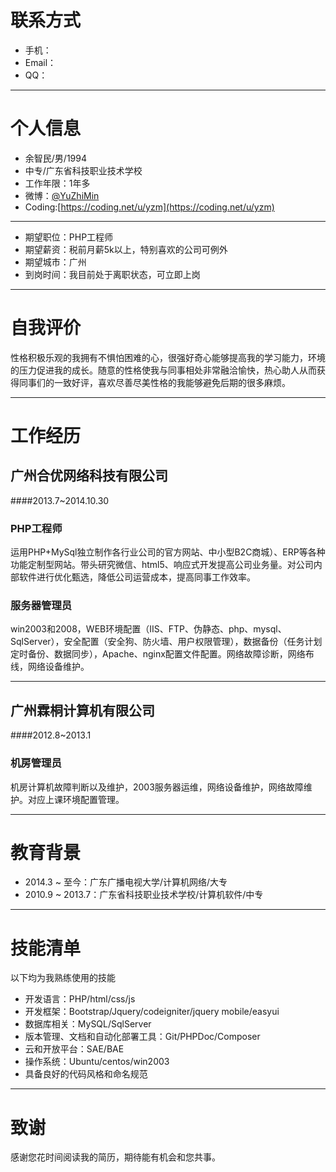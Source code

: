 # 联系方式

- 手机：
- Email：
- QQ：

---

# 个人信息

 - 余智民/男/1994 
 - 中专/广东省科技职业技术学校
 - 工作年限：1年多
 - 微博：[@YuZhiMin](http://weibo.com/lhkb)
 - Coding:[https://coding.net/u/yzm](https://coding.net/u/yzm)

---

 - 期望职位：PHP工程师
 - 期望薪资：税前月薪5k以上，特别喜欢的公司可例外
 - 期望城市：广州
 - 到岗时间：我目前处于离职状态，可立即上岗

---

# 自我评价
性格积极乐观的我拥有不惧怕困难的心，很强好奇心能够提高我的学习能力，环境的压力促进我的成长。随意的性格使我与同事相处非常融洽愉快，热心助人从而获得同事们的一致好评，喜欢尽善尽美性格的我能够避免后期的很多麻烦。

---

# 工作经历

## 广州合优网络科技有限公司
####2013.7~2014.10.30

### PHP工程师
运用PHP+MySql独立制作各行业公司的官方网站、中小型B2C商城）、ERP等各种功能定制型网站。带头研究微信、html5、响应式开发提高公司业务量。对公司内部软件进行优化甄选，降低公司运营成本，提高同事工作效率。

### 服务器管理员
win2003和2008，WEB环境配置（IIS、FTP、伪静态、php、mysql、SqlServer），安全配置（安全狗、防火墙、用户权限管理），数据备份（任务计划定时备份、数据同步），Apache、nginx配置文件配置。网络故障诊断，网络布线，网络设备维护。

---

## 广州霖桐计算机有限公司
####2012.8~2013.1

### 机房管理员 
机房计算机故障判断以及维护，2003服务器运维，网络设备维护，网络故障维护。对应上课环境配置管理。

---

# 教育背景

- 2014.3 ~ 至今：广东广播电视大学/计算机网络/大专
- 2010.9 ~ 2013.7：广东省科技职业技术学校/计算机软件/中专

---

# 技能清单

以下均为我熟练使用的技能

- 开发语言：PHP/html/css/js
- 开发框架：Bootstrap/Jquery/codeigniter/jquery mobile/easyui
- 数据库相关：MySQL/SqlServer
- 版本管理、文档和自动化部署工具：Git/PHPDoc/Composer
- 云和开放平台：SAE/BAE
- 操作系统：Ubuntu/centos/win2003
- 具备良好的代码风格和命名规范

---

# 致谢
感谢您花时间阅读我的简历，期待能有机会和您共事。
